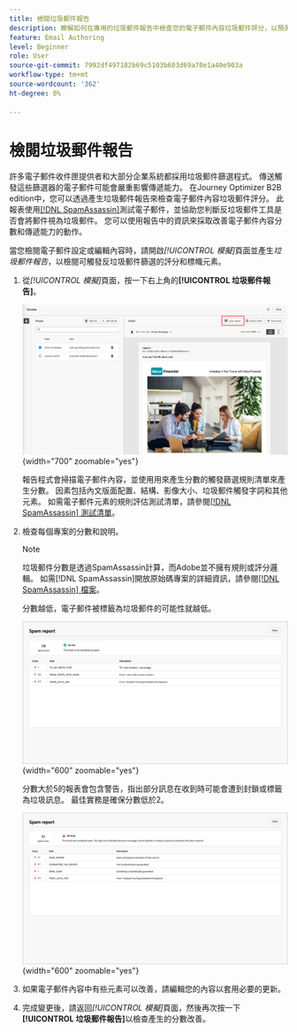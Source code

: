 ```yaml
---
title: 檢閱垃圾郵件報告
description: 瞭解如何在專用的垃圾郵件報告中檢查您的電子郵件內容垃圾郵件評分，以預測ISP或信箱提供者是否將其視為垃圾郵件。
feature: Email Authoring
level: Beginner
role: User
source-git-commit: 7992df497182b69c5103b603d69a70e1a40e903a
workflow-type: tm+mt
source-wordcount: '362'
ht-degree: 0%

---
```


# 檢閱垃圾郵件報告

許多電子郵件收件匣提供者和大部分企業系統都採用垃圾郵件篩選程式。 傳送觸發這些篩選器的電子郵件可能會嚴重影響傳遞能力。 在Journey Optimizer B2B edition中，您可以透過產生垃圾郵件報告來檢查電子郵件內容垃圾郵件評分。 此報表使用[[!DNL SpamAssassin]](https://spamassassin.apache.org/)測試電子郵件，並協助您判斷反垃圾郵件工具是否會將郵件視為垃圾郵件。 您可以使用報告中的資訊來採取改善電子郵件內容分數和傳遞能力的動作。

當您檢閱電子郵件設定或編輯內容時，請開啟&#x200B;_[!UICONTROL 模擬]_&#x200B;頁面並產生&#x200B;_垃圾郵件報告_，以檢閱可觸發反垃圾郵件篩選的評分和標幟元素。

1. 從&#x200B;_[!UICONTROL 模擬]_&#x200B;頁面，按一下右上角的&#x200B;**[!UICONTROL 垃圾郵件報告]**。

   ![垃圾郵件報告按鈕](./assets/email-spam-report-button.png){width="700" zoomable="yes"}

   報告程式會掃描電子郵件內容，並使用用來產生分數的觸發篩選規則清單來產生分數。 因素包括內文版面配置、結構、影像大小、垃圾郵件觸發字詞和其他元素。 如需電子郵件元素的規則評估測試清單，請參閱[[!DNL SpamAssassin] 測試清單](https://spamassassin.apache.org/old/tests_3_0_x.html)。

1. 檢查每個專案的分數和說明。

   >[!NOTE]
   >
   >垃圾郵件分數是透過SpamAssassin計算，而Adobe並不擁有規則或評分邏輯。 如需[!DNL SpamAssassin]開放原始碼專案的詳細資訊，請參閱[[!DNL SpamAssassin] 檔案](https://cwiki.apache.org/confluence/display/SPAMASSASSIN/)。

   分數越低，電子郵件被標籤為垃圾郵件的可能性就越低。

   ![垃圾郵件報告正面分數](./assets/email-spam-report-positive.png){width="600" zoomable="yes"}

   分數大於5的報表會包含警告，指出部分訊息在收到時可能會遭到封鎖或標籤為垃圾訊息。 最佳實務是確保分數低於2。

   ![垃圾郵件報告消極分數](./assets/email-spam-report-negative.png){width="600" zoomable="yes"}

1. 如果電子郵件內容中有些元素可以改善，請編輯您的內容以套用必要的更新。

1. 完成變更後，請返回&#x200B;_[!UICONTROL 模擬]_&#x200B;頁面，然後再次按一下&#x200B;**[!UICONTROL 垃圾郵件報告]**&#x200B;以檢查產生的分數改善。



